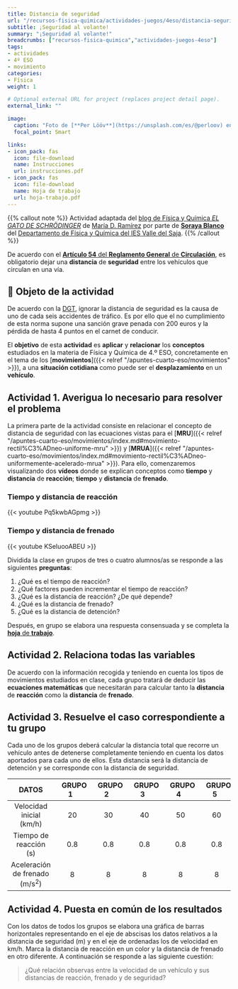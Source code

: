 ```yaml
---
title: Distancia de seguridad
url: "/recursos-fisica-quimica/actividades-juegos/4eso/distancia-seguridad"
subtitle: ¡Seguridad al volante!
summary: "¡Seguridad al volante!"
breadcrumbs: ["recursos-fisica-quimica","actividades-juegos-4eso"]
tags:
- actividades
- 4º ESO
- movimiento
categories:
- Física
weight: 1

# Optional external URL for project (replaces project detail page).
external_link: ""

image:
  caption: "Foto de [**Per Lööv**](https://unsplash.com/es/@perloov) en [Unsplash](https://unsplash.com)"
  focal_point: Smart

links:
- icon_pack: fas
  icon: file-download
  name: Instrucciones
  url: instrucciones.pdf
- icon_pack: fas
  icon: file-download
  name: Hoja de trabajo
  url: hoja-trabajo.pdf
---
```


{{% callout note %}}
Actividad adaptada del [blog de Física y Química *EL GATO DE SCHRÖDINGER*](https://www3.gobiernodecanarias.org/medusa/ecoblog/mramrodp/?p=3306) de [María D. Ramírez](https://twitter.com/Maria_fyq2000) por parte de [**Soraya Blanco**](https://twitter.com/BlancoSoraya) del [Departamento de Física y Química del IES Valle del Saja](http://www.fqsaja.com).
{{% /callout %}}

De acuerdo con el [**Artículo 54** del **Reglamento General** de **Circulación**](https://www.boe.es/buscar/act.php?id=BOE-A-2003-23514&p=20211221&tn=1#a54), es obligatorio dejar una **distancia** de **seguridad** entre los vehículos que circulan en una vía.

## 🎯 Objeto de la actividad

De acuerdo con la [DGT](https://www.dgt.es/inicio/), ignorar la distancia de seguridad es la causa de uno de cada seis accidentes de tráfico. Es por ello que el no cumplimiento de esta norma supone una sanción grave penada con 200 euros y la pérdida de hasta 4 puntos en el carnet de conducir.

El **objetivo** de esta **actividad** es **aplicar** y **relacionar** los **conceptos** estudiados en la materia de Física y Química de 4.º ESO, concretamente en el tema de los [**movimientos**]({{< relref "/apuntes-cuarto-eso/movimientos" >}}), a una **situación cotidiana** como puede ser el **desplazamiento** en un **vehículo**.

## Actividad 1. Averigua lo necesario para resolver el problema

La primera parte de la actividad consiste en relacionar el concepto de distancia de seguridad con las ecuaciones vistas para el [**MRU**]({{< relref "/apuntes-cuarto-eso/movimientos/index.md#movimiento-rectil%C3%ADneo-uniforme-mru" >}}) y [**MRUA**]({{< relref "/apuntes-cuarto-eso/movimientos/index.md#movimiento-rectil%C3%ADneo-uniformemente-acelerado-mrua" >}}). Para ello, comenzaremos visualizando dos **vídeos** donde se explican conceptos como **tiempo** y **distancia** de **reacción**; **tiempo** y **distancia** de **frenado**.

### Tiempo y distancia de reacción

{{< youtube Pq5kwbAGpmg >}}

### Tiempo y distancia de frenado

{{< youtube KSeIuooABEU >}}

Dividida la clase en grupos de tres o cuatro alumnos/as se responde a las siguientes **preguntas**:

1. ¿Qué es el tiempo de reacción?
2. ¿Qué factores pueden incrementar el tiempo de reacción?
3. ¿Qué es la distancia de reacción? ¿De qué depende?
4. ¿Qué es la distancia de frenado?
5. ¿Qué es la distancia de detención?

Después, en grupo se elabora una respuesta consensuada y se completa la [**hoja** de **trabajo**](hoja-trabajo.pdf).

## Actividad 2. Relaciona todas las variables

De acuerdo con la información recogida y teniendo en cuenta los tipos de movimientos estudiados en clase, cada grupo tratará de deducir las **ecuaciones matemáticas** que necesitarán para calcular tanto la **distancia** de **reacción** como la **distancia** de **frenado**.

## Actividad 3. Resuelve el caso correspondiente a tu grupo

Cada uno de los grupos deberá calcular la distancia total que recorre un vehículo antes de detenerse completamente teniendo en cuenta los datos aportados para cada uno de ellos. Esta distancia será la distancia de detención y se corresponde con la distancia de seguridad.

| DATOS | &nbsp;&nbsp;GRUPO 1&nbsp;&nbsp; | &nbsp;&nbsp;GRUPO 2&nbsp;&nbsp; | &nbsp;&nbsp;GRUPO 3&nbsp;&nbsp; | &nbsp;&nbsp;GRUPO 4&nbsp;&nbsp; | &nbsp;&nbsp;GRUPO 5&nbsp;&nbsp; |
| :---: | :---: | :---: | :---: | :---: | :---: |
| Velocidad inicial (km/h) | 20 | 30 | 40 | 50 | 60 |
| Tiempo de reacción (s) | 0.8 | 0.8 | 0.8 | 0.8 | 0.8 |
| Aceleración de frenado (m/s<sup>2</sup>) | 8 | 8 | 8 | 8 | 8 |

## Actividad 4. Puesta en común de los resultados

Con los datos de todos los grupos se elabora una gráfica de barras horizontales representando en el eje de abscisas los datos relativos a la distancia de seguridad (m) y en el eje de ordenadas los de velocidad en km/h. Marca la distancia de reacción en un color y la distancia de frenado en otro diferente.
A continuación se responde a las siguiente cuestión:

> ¿Qué relación observas entre la velocidad de un vehículo y sus distancias de reacción, frenado y de seguridad?